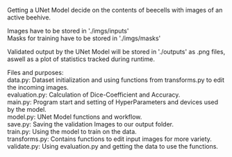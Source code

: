 Getting a UNet Model decide on the contents of beecells with images of an active beehive.

Images have to be stored in './imgs/inputs'  
Masks for training have to be stored in './imgs/masks'

Validated output by the UNet Model will be stored in './outputs' as .png files, aswell as a plot of statistics tracked during runtime.

Files and purposes:  
data.py:		Dataset initialization and using functions from transforms.py to edit the incoming images.  
evaluation.py:	Calculation of Dice-Coefficient and Accuracy.  
main.py:		Program start and setting of HyperParameters and devices used by the model.  
model.py:		UNet Model functions and workflow.  
save.py:		Saving the validation Images to our output folder.  
train.py:		Using the model to train on the data.  
transforms.py:	Contains functions to edit input images for more variety.  
validate.py:	Using evaluation.py and getting the data to use the functions.
